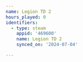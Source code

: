 ```yaml
---
name: Legion TD 2
hours_played: 0
identifiers:
  - type: steam
    appid: '469600'
    name: Legion TD 2
    synced_on: '2024-07-04'

---
```

